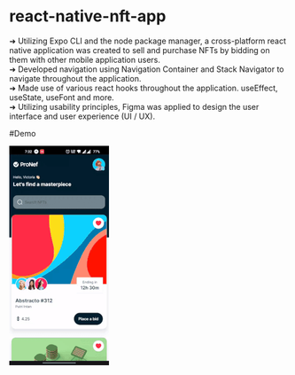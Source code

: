 # react-native-nft-app

➜ Utilizing Expo CLI and the node package manager, a cross-platform react native application was created to sell and purchase NFTs by bidding on them with other mobile application users.<br />
➜ Developed navigation using Navigation Container and Stack Navigator to navigate throughout the application.<br />
➜ Made use of various react hooks throughout the application. useEffect, useState, useFont and more.<br />
➜ Utilizing usability principles, Figma was applied to design the user interface and user experience (UI / UX).<br />

#Demo

![](https://github.com/sanketpatel98/react-native-nft-app/blob/main/NFTAppReactNative.gif)
